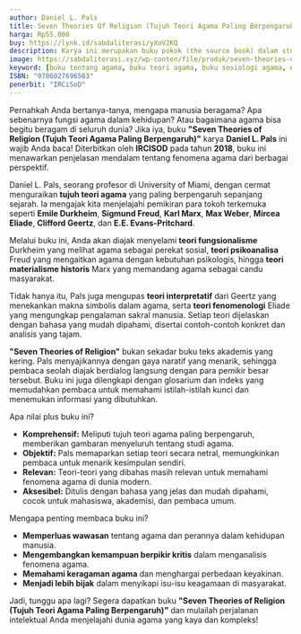 ```yaml
---
author: Daniel L. Pals
title: Seven Theories Of Religion (Tujuh Teori Agama Paling Berpengaruh)
harga: Rp55.000
buy: https://lynk.id/sabdaliterasi/yXoV2KQ
description: Karya ini merupakan buku pokok (the source book) dalam studi agama yang sangat patut dijadikan rujukan utama oleh akademisi sosiologi agama.
image: https://sabdaliterasi.xyz/wp-conten/file/produk/seven-theories-of-religion-tujuh-teori-agama-paling-berpengaruh.jpg
keyword: [buku tentang agama, buku teori agama, buku sosiologi agama, ebook sosiologi agama]
ISBN: "9786027696563"
penerbit: "IRCiSoD"
---
```

<p>Pernahkah Anda bertanya-tanya, mengapa manusia beragama? Apa sebenarnya fungsi agama dalam kehidupan? Atau bagaimana agama bisa begitu beragam di seluruh dunia? Jika iya, buku <strong>"Seven Theories of Religion (Tujuh Teori Agama Paling Berpengaruh)"</strong> karya <strong>Daniel L. Pals</strong> ini wajib Anda baca! Diterbitkan oleh <strong>IRCISOD</strong> pada tahun <strong>2018</strong>, buku ini menawarkan penjelasan mendalam tentang fenomena agama dari berbagai perspektif.</p><p>Daniel L. Pals, seorang profesor di University of Miami, dengan cermat menguraikan <strong>tujuh teori agama</strong> yang paling berpengaruh sepanjang sejarah. Ia mengajak kita menjelajahi pemikiran para tokoh terkemuka seperti <strong>Emile Durkheim</strong>, <strong>Sigmund Freud</strong>, <strong>Karl Marx</strong>, <strong>Max Weber</strong>, <strong>Mircea Eliade</strong>, <strong>Clifford Geertz</strong>, dan <strong>E.E. Evans-Pritchard</strong>.</p><p>Melalui buku ini, Anda akan diajak menyelami <strong>teori fungsionalisme</strong> Durkheim yang melihat agama sebagai perekat sosial, <strong>teori psikoanalisa</strong> Freud yang mengaitkan agama dengan kebutuhan psikologis, hingga <strong>teori materialisme historis</strong> Marx yang memandang agama sebagai candu masyarakat.</p><p>Tidak hanya itu, Pals juga mengupas <strong>teori interpretatif</strong> dari Geertz yang menekankan makna simbolis dalam agama, serta <strong>teori fenomenologi</strong> Eliade yang mengungkap pengalaman sakral manusia. Setiap teori dijelaskan dengan bahasa yang mudah dipahami, disertai contoh-contoh konkret dan analisis yang tajam.</p><p><strong>"Seven Theories of Religion"</strong> bukan sekadar buku teks akademis yang kering. Pals menyajikannya dengan gaya naratif yang menarik, sehingga pembaca seolah diajak berdialog langsung dengan para pemikir besar tersebut. Buku ini juga dilengkapi dengan glosarium dan indeks yang memudahkan pembaca untuk memahami istilah-istilah kunci dan menemukan informasi yang dibutuhkan.</p><p>Apa nilai plus buku ini?</p><ul><li><strong>Komprehensif:</strong> Meliputi tujuh teori agama paling berpengaruh, memberikan gambaran menyeluruh tentang studi agama.</li><li><strong>Objektif:</strong> Pals memaparkan setiap teori secara netral, memungkinkan pembaca untuk menarik kesimpulan sendiri.</li><li><strong>Relevan:</strong> Teori-teori yang dibahas masih relevan untuk memahami fenomena agama di dunia modern.</li><li><strong>Aksesibel:</strong> Ditulis dengan bahasa yang jelas dan mudah dipahami, cocok untuk mahasiswa, akademisi, dan pembaca umum.</li></ul><p>Mengapa penting membaca buku ini?</p><ul><li><strong>Memperluas wawasan</strong> tentang agama dan perannya dalam kehidupan manusia.</li><li><strong>Mengembangkan kemampuan berpikir kritis</strong> dalam menganalisis fenomena agama.</li><li><strong>Memahami keragaman agama</strong> dan menghargai perbedaan keyakinan.</li><li><strong>Menjadi lebih bijak</strong> dalam menyikapi isu-isu keagamaan di masyarakat.</li></ul><p>Jadi, tunggu apa lagi? Segera dapatkan buku <strong>"Seven Theories of Religion (Tujuh Teori Agama Paling Berpengaruh)"</strong> dan mulailah perjalanan intelektual Anda menjelajahi dunia agama yang kaya dan kompleks!</p>


